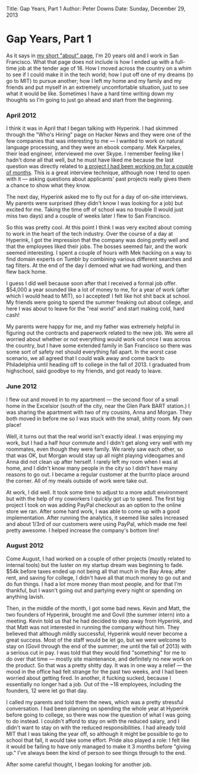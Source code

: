 Title: Gap Years, Part 1
Author: Peter Downs
Date: Sunday, December 29, 2013

# Gap Years, Part 1

As it says in [my short "about" page](/about.html), I'm 20 years old and I work
in San Francisco. What that page does not include is how I ended up with a
full-time job at the tender age of 18. How I moved across the country on a whim
to see if I could make it in the tech world; how I put off one of my dreams (to
go to MIT) to pursue another; how I left my home and my family and my friends
and put myself in an extremely uncomfortable situation, just to see what it
would be like. Sometimes I have a hard time writing down my thoughts so I'm
going to just go ahead and start from the beginning.


### April 2012

I think it was in April that I began talking with Hyperink. I had skimmed
through the "Who's Hiring" page on Hacker News and they were one of the few
companies that was interesting to me — I wanted to work on natural language
processing, and they were an ebook company. Mek Karpeles, their lead engineer,
interviewed me over Skype. I remember feeling like I hadn't done all that well,
but he must have liked me because the last question was directly related to [a
project I had been working on for a couple of months](http://bookshrink.com).
This is a great interview technique, although now I tend to open with it —
asking questions about applicants' past projects really gives them a chance to
show what they know.

The next day, Hyperink asked me to fly out for a day of on-site interviews. My
parents were surprised (they didn't know I was looking for a job) but excited
for me. Taking the time off of school was no trouble (I would just miss two
days) and a couple of weeks later I flew to San Francisco.

So this was pretty cool. At this point I think I was very excited about coming
to work in the heart of the tech industry. Over the course of a day at Hyperink,
I got the impression that the company was doing pretty well and that the
employees liked their jobs. The bosses seemed fair, and the work seemed
interesting. I spent a couple of hours with Mek hacking on a way to find domain
experts on Tumblr by combining various different searches and tag filters. At
the end of the day I demoed what we had working, and then flew back home.

I guess I did well because soon after that I received a formal job offer.
$54,000 a year sounded like a lot of money to me, for a year of work (after
which I would head to MIT), so I accepted! I felt like hot shit back at school.
My friends were going to spend the summer freaking out about college, and here I
was about to leave for the "real world" and start making cold, hard cash!

My parents were happy for me, and my father was extremely helpful in figuring
out the contracts and paperwork related to the new job. We were all worried
about whether or not everything would work out once I was across the country,
but I have some extended family in San Francisco so there was some sort of
safety net should everything fall apart. In the worst case scenario, we all
agreed that I could walk away and come back to Philadelphia until heading off to
college in the fall of 2013. I graduated from highschool, said goodbye to my
friends, and got ready to leave.


### June 2012

I flew out and moved in to my apartment — the second floor of a small home in
the Excelsior (south of the city, near the Glen Park BART station.) I was
sharing the apartment with two of my cousins, Anna and Morgan. They both moved
in before me so I was stuck with the small, shitty room. My own place!

Well, it turns out that the real world isn't exactly ideal. I was enjoying my
work, but I had a half hour commute and I didn't get along very well with my
roommates, even though they were family. We rarely saw each other, so that was
OK, but Morgan would stay up all night playing videogames and Anna did not clean
up after herself. I rarely left my room when I was at home, and I didn't know
many people in the city so I didn't have many reasons to go out. I became a
regular customer at the burrito place around the corner. All of my meals outside
of work were take out.

At work, I did well. It took some time to adjust to a more adult environment
but with the help of my coworkers I quickly got up to speed. The first big
project I took on was adding PayPal checkout as an option to the online store
we ran. After some hard work, I was able to come up with a good implementation.
After running the analytics, it seemed like sales increased and about 1/3rd of
our customers were using PayPal, which made me feel pretty awesome. I helped
increase the company's bottom line!

### August 2012

Come August, I had worked on a couple of other projects (mostly related to
internal tools) but the luster on my startup dream was beginning to fade.  $54k
before taxes ended up not being all that much in the Bay Area; after rent, and
saving for college, I didn't have all that much money to go out and do fun
things. I had a lot more money than most people, and for that I'm thankful, but
I wasn't going out and partying every night or spending on anything lavish.

Then, in the middle of the month, I got some bad news. Kevin and Matt, the two
founders of Hyperink, brought me and Govil (the summer intern) into a meeting.
Kevin told us that he had decided to step away from Hyperink, and that Matt was
not interested in running the company without him. They believed that although
mildly successful, Hyperink would never become a great success. Most of the
staff would be let go, but we were welcome to stay on (Govil through the end of
the summer; me until the fall of 2013) with a serious cut in pay. I was told
that they would find "something" for me to do over that time — mostly site
maintenance, and definitely no new work on the product. So that was a pretty
shitty day. It was in one way a relief — the mood in the office had felt strange
for the past two weeks, and I had been worried about getting fired. In another,
it fucking sucked, because I essentially no longer had a job. Out of the ~18
employees, including the founders, 12 were let go that day.

I called my parents and told them the news, which was a pretty stressful
conversation. I had been planning on spending the whole year at Hyperink before
going to college, so there was now the question of what I was going to do
instead. I couldn't afford to stay on with the reduced salary, and I didn't
want to stay on with the reduced responsibilities. I had already told MIT that
I was taking the year off, so although it might be possible to go to school
that fall, it would take some effort. Pride also played a role: I felt like it
would be failing to have only managed to make it 3 months before "giving up."
I've always been the kind of person to see things through to the end.

After some careful thought, I began looking for another job.
